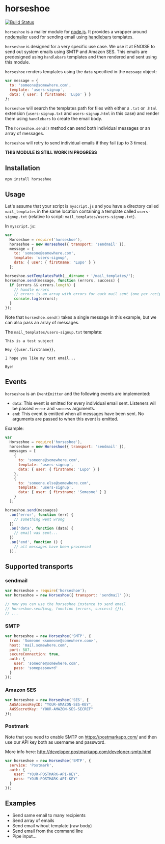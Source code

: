 # horseshoe

[![Build Status](https://secure.travis-ci.org/E-NOISE/horseshoe.png)](http://travis-ci.org/E-NOISE/horseshoe)

`horseshoe` is a mailer module for [node.js](http://nodejs.org/). It provides a
wrapper around [nodemailer](https://github.com/andris9/nodemailer) used for
sending email using [handlebars](http://handlebarsjs.com/) templates.

`horseshoe` is designed for a very specific use case. We use it at ENOISE to
send out system emails using SMTP and Amazon SES. This emails are predesigned
using `handlebars` templates and then rendered and sent using this module.

`horseshoe` renders templates using the `data` specified in the `message`
object:

```javascript
var message = {
  to: 'someone@somewhere.com',
  template: 'users-signup',
  data: { user: { firstname: 'Lupo' } }
};
```

`horseshoe` will search the templates path for files with either a `.txt` or
`.html` extension (`users-signup.txt` and `users-signup.html` in this case) and
render them using `handlebars` to create the email body.

The `horseshoe.send()` method can send both individual messages or an array of
messages.

`horseshoe` will retry to send individual emails if they fail (up to 3 times).

**THIS MODULE IS STILL WORK IN PROGRESS**

## Installation

    npm install horseshoe

## Usage

Let's assume that your script is `myscript.js` and you have a directory called
`mail_templates` in the same location containing a template called
`users-signup.txt` (relative to script: `mail_templates/users-signup.txt`).

In `myscript.js`:

```javascript
var
  Horseshoe = require('horseshoe'),
  horseshoe = new Horseshoe({ transport: 'sendmail' }),
  message = {
    to: 'someone@somewhere.com',
    template: 'users-signup',
    data: { user: { firstname: 'Lupo' } }
  };

horseshoe.setTemplatesPath(__dirname + '/mail_templates/');
horseshoe.send(message, function (errors, success) {
  if (errors && errors.length) {
    // handle errors
    // errors is an array with errors for each mail sent (one per recipient)
    console.log(errors);
  }
});
```

Note that `horseshoe.send()` takes a single message in this example, but we can
also pass an array of messages.

The `mail_templates/users-signup.txt` template:

    This is a test subject

    Hey {{user.firstname}},

    I hope you like my test email...

    Bye!

## Events

`horseshoe` is an `EventEmitter` and the following events are implemented:

* `data`: This event is emitted for every individual email sent. Listeners will
  be passed `error` and `success` arguments.
* `end`: This event is emitted when all messages have been sent. No arguments
  are passed to when this event is emitted.

Example:

```javascript
var
  Horseshoe = require('horseshoe'),
  horseshoe = new Horseshoe({ transport: 'sendmail' }),
  messages = [
    {
      to: 'someone@somewhere.com',
      template: 'users-signup',
      data: { user: { firstname: 'Lupo' } }
    },
    {
      to: 'someone.else@somewhere.com',
      template: 'users-signup',
      data: { user: { firstname: 'Someone' } }
    }
  ];

horseshoe.send(messages)
  .on('error', function (err) {
    // something went wrong
  })
  .on('data', function (data) {
    // email was sent...
  })
  .on('end', function () {
    // all messages have been proceesed
  });
```

## Supported transports

### sendmail

```javascript
var Horseshoe = require('horseshoe');
var horseshoe = new Horseshoe({ transport: 'sendmail' });

// now you can use the horseshoe instance to send email
// horseshoe.send(msg, function (errors, success) {});
// ...
```

### SMTP

```javascript
var horseshoe = new Horseshoe('SMTP', {
  from: 'Someone <someone@somewhere.com>',
  host: 'mail.somewhere.com',
  port: 587,
  secureConnection: true,
  auth: {
    user: 'someone@somewhere.com',
    pass: 'somepassowrd'
  }
});
```

### Amazon SES

```javascript
var horseshoe = new Horseshoe('SES', {
  AWSAccessKeyID: "YOUR-AMAZON-SES-KEY",
  AWSSecretKey: "YOUR-AMAZON-SES-SECRET"
});
```

### Postmark

Note that you need to enable SMTP on https://postmarkapp.com/ and then use our
API key both as username and password.

More info here: http://developer.postmarkapp.com/developer-smtp.html

```javascript
var horseshoe = new Horseshoe('SMTP', {
  service: 'Postmark',
  auth: {
    user: "YOUR-POSTMARK-API-KEY",
    pass: "YOUR-POSTMARK-API-KEY"
  }
});
```

## Examples

* Send same email to many recipients
* Send array of emails
* Send email wihout template (raw body)
* Send email from the command line
* Pipe input...

